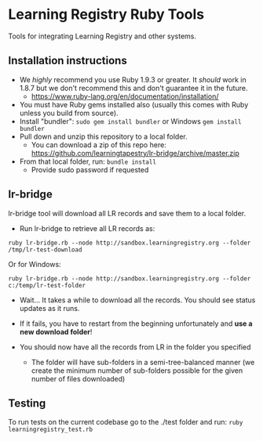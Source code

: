 # Learning Registry Ruby Tools
Tools for integrating Learning Registry and other systems.

## Installation instructions
* We *highly* recommend you use Ruby 1.9.3 or greater. It *should* work in 1.8.7 but we don't recommend this and don't guarantee it in the future.
  * https://www.ruby-lang.org/en/documentation/installation/
* You must have Ruby gems installed also (usually this comes with Ruby unless you build from source).
* Install "bundler": `sudo gem install bundler` or Windows `gem install bundler`
* Pull down and unzip this repository to a local folder.
  * You can download a zip of this repo here: https://github.com/learningtapestry/lr-bridge/archive/master.zip
* From that local folder, run: `bundle install`
  * Provide sudo password if requested

## lr-bridge
lr-bridge tool will download all LR records and save them to a local folder.

* Run lr-bridge to retrieve all LR records as:
```
ruby lr-bridge.rb --node http://sandbox.learningregistry.org --folder /tmp/lr-test-download
```
Or for Windows:
```
ruby lr-bridge.rb --node http://sandbox.learningregistry.org --folder c:/temp/lr-test-folder
```
  * Wait... It takes a while to download all the records. You should see status updates as it runs.
  * If it fails, you have to restart from the beginning unfortunately and **use a new download folder**!

* You should now have all the records from LR in the folder you specified
  * The folder will have sub-folders in a semi-tree-balanced manner (we create the minimum number of sub-folders possible for the given number of files downloaded)

## Testing
To run tests on the current codebase go to the ./test folder and run:
`ruby learningregistry_test.rb`
